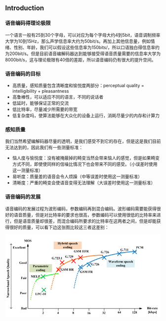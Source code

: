 ## Introduction
### 语音编码得理论极限
一个语言一般有25到30个字母，可以对应为每个字母大约4到5bit，语音调制频率大学为10到15Hz，那么声学信息率大约为50bit/s。再加上其他信息量，例如情绪、性别、年龄，我们可以假设这些信息率为150bits/，所以口语独白得信息率约为200bit/s。但是目前语音编解码器达到能够接受得语音质量需要的信息率大学为8000bit/s，这与理论极限有40倍的差距，所以语音编码仍有很大的提升空间。

### 语音编码的目标
* 高质量，感知质量包含清晰度和愉悦度两部分：perceptual quality = intelligibility + pleasantness
* 高鲁棒性，可以适应不同的语言，不同的说话者
* 低延时，能够保证正常的交流
* 低比特率，尽量减少所需要的带宽
* 低复杂度吗，使算法能够在大众化的设备上运行，消耗尽量少的内存和计算力

### 感知质量
我们当然希望编解码器尽量的透明，是我们感受不到它的存在，但是这是我们目前无法达到的，因此我们有一些测量标准：

* 恼人度与愉悦度：没有被掩蔽掉的畸变当然会带来恼人的感觉，但是如果畸变方式不同，即使使同样的信噪比情况下也会带来不同的感受。（小误差时使用这一测量标准）
* 易听度：质量差的语音会令人烦躁（中等误差时使用这一测量标准）
* 清晰度：严重的畸变会使语音变得无法理解（大误差时使用这一测量标准）

### 语音编码的发展
语音编码的发展过程为波形编码，参数编码再到混合编码。波形编码需要能获得很好的语音质量，但是对比特率的要求也很高，参数编码可以使用很低的比特率来进行，但是语音质量却很差，而混合编码所要求的比特率在这两者之间，但是却能获得很好的质量，可以看下边这张图比较这三者这差别：
<div align="center">
<img src="graph/evolution.jpg" width=500>
</div>

